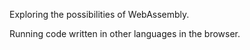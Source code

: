 Exploring the possibilities of WebAssembly.

Running code written in other languages in the browser.